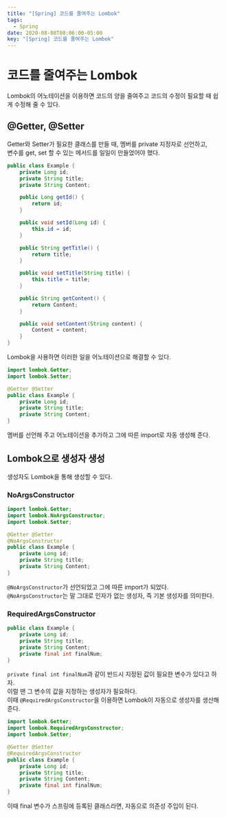 ```yaml
---
title: "[Spring] 코드를 줄여주는 Lombok"
tags:
  - Spring
date: 2020-08-08T08:06:00-05:00
key: "[Spring] 코드를 줄여주는 Lombok"
---
```


# 코드를 줄여주는 Lombok

Lombok의 어노테이션을 이용하면 코드의 양을 줄여주고 코드의 수정이 필요할 때 쉽게 수정해 줄 수 있다.

<!--more-->

## @Getter, @Setter

Getter와 Setter가 필요한 클래스를 만들 때, 멤버를 private 지정자로 선언하고,<br>
변수를 get, set 할 수 있는 메서드를 일일이 만들었어야 했다.<br>

```java
public class Example {
    private Long id;
    private String title;
    private String Content;

    public Long getId() {
        return id;
    }

    public void setId(Long id) {
        this.id = id;
    }

    public String getTitle() {
        return title;
    }

    public void setTitle(String title) {
        this.title = title;
    }

    public String getContent() {
        return Content;
    }

    public void setContent(String content) {
        Content = content;
    }
}
```

Lombok을 사용하면 이러한 일을 어노테이션으로 해결할 수 있다.<br>

```java
import lombok.Getter;
import lombok.Setter;

@Getter @Setter
public class Example {
    private Long id;
    private String title;
    private String Content;
}
```

멤버를 선언해 주고 어노테이션을 추가하고 그에 따른 import로 자동 생성해 준다.<br>

## Lombok으로 생성자 생성

생성자도 Lombok을 통해 생성할 수 있다.<br>

### NoArgsConstructor

```java
import lombok.Getter;
import lombok.NoArgsConstructor;
import lombok.Setter;

@Getter @Setter
@NoArgsConstructor
public class Example {
    private Long id;
    private String title;
    private String Content;
}
```

`@NoArgsConstructor`가 선언되었고 그에 따른 import가 되었다.<br>
`@NoArgsConstructor`는 말 그대로 인자가 없는 생성자, 즉 기본 생성자를 의미한다.<br>

### RequiredArgsConstructor

```java
public class Example {
    private Long id;
    private String title;
    private String Content;
    private final int finalNum;
}
```

`private final int finalNum`과 같이 반드시 지정된 값이 필요한 변수가 있다고 하자.<br>
이럴 땐 그 변수의 값을 지정하는 생성자가 필요하다.<br>
이때 `@RequiredArgsConstructor`을 이용하면 Lombok이 자동으로 생성자를 생산해 준다.<br>

```java
import lombok.Getter;
import lombok.RequiredArgsConstructor;
import lombok.Setter;

@Getter @Setter
@RequiredArgsConstructor
public class Example {
    private Long id;
    private String title;
    private String Content;
    private final int finalNum;
}
```

이때 final 변수가 스프링에 등록된 클래스라면, 자동으로 의존성 주입이 된다.
